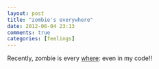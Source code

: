 ```yaml
---
layout: post
title: "zombie's everywhere"
date: 2012-06-04 23:13
comments: true
categories: [feelings]
---
```

Recently, zombie is every [where](http://miami.cbslocal.com/2012/06/03/miami-attack-others-prompt-zombie-rumors/): even in my code!!


